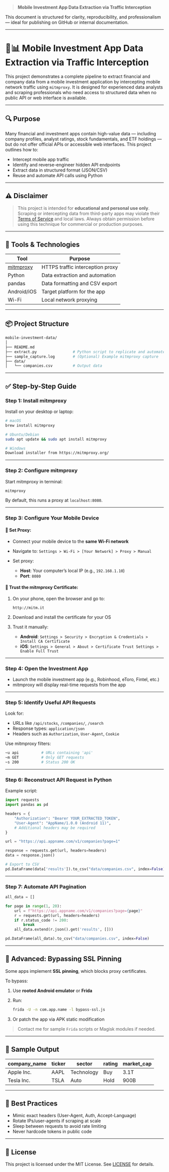 > **Mobile Investment App Data Extraction via Traffic Interception**

This document is structured for clarity, reproducibility, and professionalism — ideal for publishing on GitHub or internal documentation.

---

# 📱📊 Mobile Investment App Data Extraction via Traffic Interception

This project demonstrates a complete pipeline to extract financial and company data from a mobile investment application by intercepting mobile network traffic using `mitmproxy`. It is designed for experienced data analysts and scraping professionals who need access to structured data when no public API or web interface is available.

---

## 🔍 Purpose

Many financial and investment apps contain high-value data — including company profiles, analyst ratings, stock fundamentals, and ETF holdings — but do not offer official APIs or accessible web interfaces. This project outlines how to:

- Intercept mobile app traffic
- Identify and reverse-engineer hidden API endpoints
- Extract data in structured format (JSON/CSV)
- Reuse and automate API calls using Python

---

## ⚠️ Disclaimer

> This project is intended for **educational and personal use only**. Scraping or intercepting data from third-party apps may violate their [Terms of Service](#) and local laws. Always obtain permission before using this technique for commercial or production purposes.

---

## 🧰 Tools & Technologies

| Tool         | Purpose                          |
|--------------|----------------------------------|
| [mitmproxy](https://mitmproxy.org/) | HTTPS traffic interception proxy |
| Python       | Data extraction and automation   |
| pandas       | Data formatting and CSV export   |
| Android/iOS  | Target platform for the app      |
| Wi-Fi        | Local network proxying           |

---

## 📦 Project Structure

```bash
mobile-investment-data/
│
├── README.md
├── extract.py                # Python script to replicate and automate API calls
├── sample_capture.log        # (Optional) Example mitmproxy capture
├── data/
│   └── companies.csv         # Output data
````

---

## ✅ Step-by-Step Guide

### Step 1: Install mitmproxy

Install on your desktop or laptop:

```bash
# macOS
brew install mitmproxy

# Ubuntu/Debian
sudo apt update && sudo apt install mitmproxy

# Windows
Download installer from https://mitmproxy.org/
```

---

### Step 2: Configure mitmproxy

Start mitmproxy in terminal:

```bash
mitmproxy
```

By default, this runs a proxy at `localhost:8080`.

---

### Step 3: Configure Your Mobile Device

#### 🔗 Set Proxy:

* Connect your mobile device to the **same Wi-Fi network**
* Navigate to:
  `Settings > Wi-Fi > [Your Network] > Proxy > Manual`
* Set proxy:

  * **Host**: Your computer’s local IP (e.g., `192.168.1.10`)
  * **Port**: `8080`

#### 🔐 Trust the mitmproxy Certificate:

1. On your phone, open the browser and go to:

   ```
   http://mitm.it
   ```
2. Download and install the certificate for your OS
3. Trust it manually:

   * **Android**:
     `Settings > Security > Encryption & Credentials > Install CA Certificate`
   * **iOS**:
     `Settings > General > About > Certificate Trust Settings > Enable Full Trust`

---

### Step 4: Open the Investment App

* Launch the mobile investment app (e.g., Robinhood, eToro, Fintel, etc.)
* mitmproxy will display real-time requests from the app

---

### Step 5: Identify Useful API Requests

Look for:

* URLs like `/api/stocks`, `/companies/`, `/search`
* Response types: `application/json`
* Headers such as `Authorization`, `User-Agent`, `Cookie`

Use mitmproxy filters:

```bash
~u api          # URLs containing 'api'
~m GET          # Only GET requests
~s 200          # Status 200 OK
```

---

### Step 6: Reconstruct API Request in Python

Example script:

```python
import requests
import pandas as pd

headers = {
    "Authorization": "Bearer YOUR_EXTRACTED_TOKEN",
    "User-Agent": "AppName/1.0.0 (Android 11)",
    # Additional headers may be required
}

url = "https://api.appname.com/v1/companies?page=1"

response = requests.get(url, headers=headers)
data = response.json()

# Export to CSV
pd.DataFrame(data['results']).to_csv("data/companies.csv", index=False)
```

---

### Step 7: Automate API Pagination

```python
all_data = []

for page in range(1, 20):
    url = f"https://api.appname.com/v1/companies?page={page}"
    r = requests.get(url, headers=headers)
    if r.status_code != 200:
        break
    all_data.extend(r.json().get('results', []))

pd.DataFrame(all_data).to_csv("data/companies.csv", index=False)
```

---

## 🧠 Advanced: Bypassing SSL Pinning

Some apps implement **SSL pinning**, which blocks proxy certificates.

To bypass:

1. Use **rooted Android emulator** or **Frida**
2. Run:

   ```bash
   frida -U -n com.app.name -l bypass-ssl.js
   ```
3. Or patch the app via APK static modification

> Contact me for sample `Frida` scripts or Magisk modules if needed.

---

## 📁 Sample Output

| company\_name | ticker | sector     | rating | market\_cap |
| ------------- | ------ | ---------- | ------ | ----------- |
| Apple Inc.    | AAPL   | Technology | Buy    | 3.1T        |
| Tesla Inc.    | TSLA   | Auto       | Hold   | 900B        |

---

## 📌 Best Practices

* Mimic exact headers (User-Agent, Auth, Accept-Language)
* Rotate IPs/user-agents if scraping at scale
* Sleep between requests to avoid rate limiting
* Never hardcode tokens in public code

---

## 📜 License

This project is licensed under the MIT License.
See [LICENSE](./LICENSE) for details.
